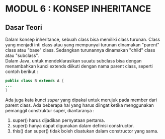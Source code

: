 # MODUL 6 : KONSEP INHERITANCE

## Dasar Teori 
Dalam konsep inheritance, sebuah class bisa memiliki class turunan. Class yang menjadi inti class atau yang mempunyai turunan dinamakan "parent" class atau "base" class. Sedangkan turunannya dinamakan "child" class atau "subclass".\
Dalam Java, untuk mendeklarasikan suuatu subclass bisa dengan menambahkan kunci extends diikuti dengan nama parent class, seperti contoh berikut :
```java
public class B extends A {
...
}
```
Ada juga kata kunci *super* yang dipakai untuk merujuk pada member dari parent class. Ada beberapa hal yang harus diingat ketika menggunakan pemanggil construktur super, diantaranya :
1. super() harus dijadikan pernyataan pertama.
2. super() hanya dapat digunakan dalam definisi constructor.
3. this() dan super() tidak boleh disatukan dalam constructor yang sama.
